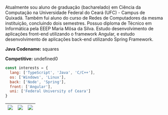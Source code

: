 Atualmente sou aluno de graduação (bacharelado) em Ciência da Computação na Universidade Federal do Ceará (UFC) - Campus de Quixadá. Também fui aluno do curso de Redes de Computadores da mesma instituição, concluindo dois semestres. Possuo diploma de Técnico em Informática pela EEEP Maria Môsa da Silva. Estudo desenvolvimento de aplicações front-end utilizando o framework Angular, e estudo desenvolvimento de aplicações back-end utilizando Spring Framework.


**Java Codename:** squares


**Competitive:** undefined0


```js
const interests = {
  lang: ['TypeScript', 'Java', 'C/C++'],
  os: ['Windows', 'Linux'],
  back: ['Node', 'Spring'],
  front: ['Angular'],
  uni: ['Federal University of Ceara']
}
```

| ![](http://github-profile-summary-cards.vercel.app/api/cards/stats?username=jairo2k5&theme=nord_dark) | ![](http://github-profile-summary-cards.vercel.app/api/cards/repos-per-language?username=jairo2k5&hide=Html&theme=nord_dark) | ![](http://github-profile-summary-cards.vercel.app/api/cards/most-commit-language?username=jairo2k5&theme=nord_dark) |
| :-: | :-: | :-: |
